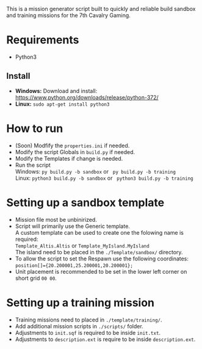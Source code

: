 This is a mission generator script built to quickly and reliable build sandbox and training missions for the 7th Cavalry Gaming.

# Requirements
* Python3

## Install
- **Windows:** Download and install: https://www.python.org/downloads/release/python-372/
- **Linux:** `sudo apt-get install python3`

# How to run
- (Soon) Modfify the `properties.ini` if needed.
- Modify the script Globals in ``build.py`` if needed.
- Modify the Templates if change is needed.
- Run the script<br />
  Windows: `py build.py -b sandbox` or ` py build.py -b training`<br />
  Linux: `python3 build.py -b sandbox` or ` python3 build.py -b training`

# Setting up a sandbox template
- Mission file most be unbinirized.
- Script will primarily use the Generic template.<br />
  A custom template can be used to create one the folowing name is required:<br />
  `Template_Altis.Altis` or `Template_MyIsland.MyIsland`<br />
  The island need to be placed in the `./Template/sandbox/` directory.
- To allow the script to set the Respawn use the following coordinates:<br />
  `position[]={20.200001,25.200001,20.200001};` 
- Unit placement is recommended to be set in the lower left corner on short grid `00 00`.

# Setting up a training mission
- Training missions need to placed in `./template/training/`.
- Add additional mission scripts in `./scripts/` folder.
- Adjustments to `init.sqf` is required to be inside  `init.txt`. 
- Adjustments to `description.ext` is require to be inside `description.ext`. 
